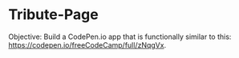 # Tribute-Page
Objective: Build a CodePen.io app that is functionally similar to this: https://codepen.io/freeCodeCamp/full/zNqgVx.
